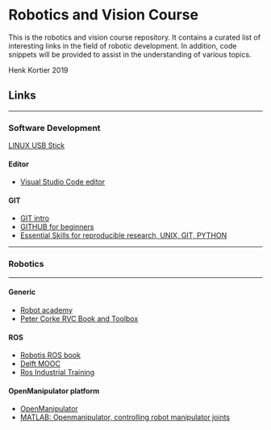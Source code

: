 # Robotics and Vision Course

This is the robotics and vision course repository. It contains a curated list of interesting links in the field of robotic development. In addition, code snippets will be provided to assist in the understanding of various topics.

Henk Kortier 2019

## Links

---

### Software Development

[LINUX USB Stick](https://askubuntu.com/questions/16988/how-do-i-install-ubuntu-to-a-usb-key-without-using-startup-disk-creator/942312#942312) 

#### Editor

- [Visual Studio Code editor](https://code.visualstudio.com)

#### GIT

- [GIT intro](https://www.slideshare.net/YanVugenfirer/introduction-to-git-69958365)
- [GITHUB for beginners](https://www.slideshare.net/HubSpot/git-101-git-and-github-for-beginners)
- [Essential Skills for reproducible research, UNIX, GIT, PYTHON](https://barbagroup.github.io/essential_skills_RRC/)

---

### Robotics

---

#### Generic

- [Robot academy](https://robotacademy.net.au)
- [Peter Corke RVC Book and Toolbox](http://petercorke.com/wordpress/)

#### ROS

- [Robotis ROS book](http://www.pishrobot.com/wp-content/uploads/2018/02/ROS-robot-programming-book-by-turtlebo3-developers-EN.pdf)
- [Delft MOOC](https://online-learning.tudelft.nl/courses/hello-real-world-with-ros-robot-operating-systems/)
- [Ros Industrial Training](https://industrial-training-master.readthedocs.io/en/kinetic/)


#### OpenManipulator platform

- [OpenManipulator](http://emanual.robotis.com/docs/en/platform/openmanipulator_x/overview/)
- [MATLAB: Openmanipulator, controlling robot manipulator joints](https://www.youtube.com/watch?v=cmgOqrd2yiY)

